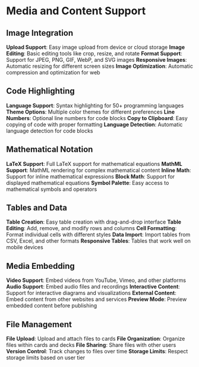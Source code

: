 # Media and Content Support

## Image Integration

**Upload Support**: Easy image upload from device or cloud storage
**Image Editing**: Basic editing tools like crop, resize, and rotate
**Format Support**: Support for JPEG, PNG, GIF, WebP, and SVG images
**Responsive Images**: Automatic resizing for different screen sizes
**Image Optimization**: Automatic compression and optimization for web

## Code Highlighting

**Language Support**: Syntax highlighting for 50+ programming languages
**Theme Options**: Multiple color themes for different preferences
**Line Numbers**: Optional line numbers for code blocks
**Copy to Clipboard**: Easy copying of code with proper formatting
**Language Detection**: Automatic language detection for code blocks

## Mathematical Notation

**LaTeX Support**: Full LaTeX support for mathematical equations
**MathML Support**: MathML rendering for complex mathematical content
**Inline Math**: Support for inline mathematical expressions
**Block Math**: Support for displayed mathematical equations
**Symbol Palette**: Easy access to mathematical symbols and operators

## Tables and Data

**Table Creation**: Easy table creation with drag-and-drop interface
**Table Editing**: Add, remove, and modify rows and columns
**Cell Formatting**: Format individual cells with different styles
**Data Import**: Import tables from CSV, Excel, and other formats
**Responsive Tables**: Tables that work well on mobile devices

## Media Embedding

**Video Support**: Embed videos from YouTube, Vimeo, and other platforms
**Audio Support**: Embed audio files and recordings
**Interactive Content**: Support for interactive diagrams and visualizations
**External Content**: Embed content from other websites and services
**Preview Mode**: Preview embedded content before publishing

## File Management

**File Upload**: Upload and attach files to cards
**File Organization**: Organize files within cards and decks
**File Sharing**: Share files with other users
**Version Control**: Track changes to files over time
**Storage Limits**: Respect storage limits based on user tier
